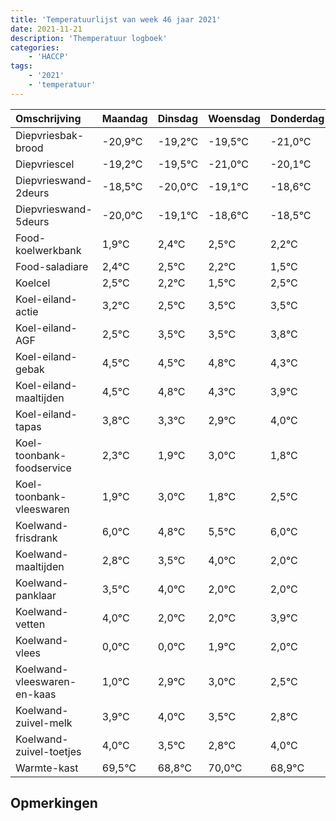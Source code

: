```yaml
---
title: 'Temperatuurlijst van week 46 jaar 2021'
date: 2021-11-21
description: 'Themperatuur logboek'
categories:
    - 'HACCP'
tags:
    - '2021'
    - 'temperatuur'
---
```

|Omschrijving|Maandag|Dinsdag|Woensdag|Donderdag|Vrijdag|Zaterdag|Zondag|
|:---|:---|:---|:---|:---|:---|:---|:---|
|Diepvriesbak-brood|-20,9°C|-19,2°C|-19,5°C|-21,0°C|-20,1°C|-19,6°C|-19,5°C|
|Diepvriescel|-19,2°C|-19,5°C|-21,0°C|-20,1°C|-19,6°C|-19,5°C|-19,8°C|
|Diepvrieswand-2deurs|-18,5°C|-20,0°C|-19,1°C|-18,6°C|-18,5°C|-18,8°C|-19,5°C|
|Diepvrieswand-5deurs|-20,0°C|-19,1°C|-18,6°C|-18,5°C|-18,8°C|-19,5°C|-18,5°C|
|Food-koelwerkbank|1,9°C|2,4°C|2,5°C|2,2°C|1,5°C|2,5°C|2,5°C|
|Food-saladiare|2,4°C|2,5°C|2,2°C|1,5°C|2,5°C|2,5°C|2,8°C|
|Koelcel|2,5°C|2,2°C|1,5°C|2,5°C|2,5°C|2,8°C|2,3°C|
|Koel-eiland-actie|3,2°C|2,5°C|3,5°C|3,5°C|3,8°C|3,3°C|2,9°C|
|Koel-eiland-AGF|2,5°C|3,5°C|3,5°C|3,8°C|3,3°C|2,9°C|4,0°C|
|Koel-eiland-gebak|4,5°C|4,5°C|4,8°C|4,3°C|3,9°C|5,0°C|3,8°C|
|Koel-eiland-maaltijden|4,5°C|4,8°C|4,3°C|3,9°C|5,0°C|3,8°C|4,5°C|
|Koel-eiland-tapas|3,8°C|3,3°C|2,9°C|4,0°C|2,8°C|3,5°C|4,0°C|
|Koel-toonbank-foodservice|2,3°C|1,9°C|3,0°C|1,8°C|2,5°C|3,0°C|1,0°C|
|Koel-toonbank-vleeswaren|1,9°C|3,0°C|1,8°C|2,5°C|3,0°C|1,0°C|1,0°C|
|Koelwand-frisdrank|6,0°C|4,8°C|5,5°C|6,0°C|4,0°C|4,0°C|5,9°C|
|Koelwand-maaltijden|2,8°C|3,5°C|4,0°C|2,0°C|2,0°C|3,9°C|4,0°C|
|Koelwand-panklaar|3,5°C|4,0°C|2,0°C|2,0°C|3,9°C|4,0°C|3,5°C|
|Koelwand-vetten|4,0°C|2,0°C|2,0°C|3,9°C|4,0°C|3,5°C|2,8°C|
|Koelwand-vlees|0,0°C|0,0°C|1,9°C|2,0°C|1,5°C|0,8°C|2,0°C|
|Koelwand-vleeswaren-en-kaas|1,0°C|2,9°C|3,0°C|2,5°C|1,8°C|3,0°C|1,9°C|
|Koelwand-zuivel-melk|3,9°C|4,0°C|3,5°C|2,8°C|4,0°C|2,9°C|3,7°C|
|Koelwand-zuivel-toetjes|4,0°C|3,5°C|2,8°C|4,0°C|2,9°C|3,7°C|3,3°C|
|Warmte-kast|69,5°C|68,8°C|70,0°C|68,9°C|69,7°C|69,3°C|69,8°C|

## Opmerkingen


